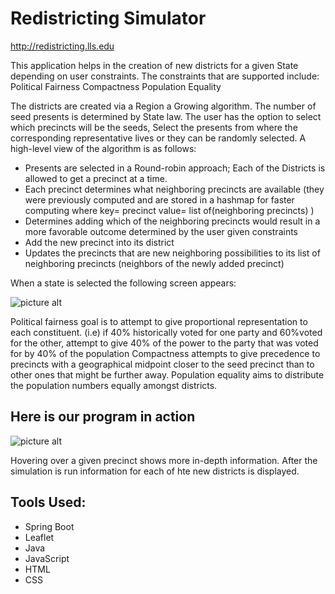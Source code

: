 # Redistricting Simulator


http://redistricting.lls.edu

This application helps in the creation of new districts for a given State depending on user constraints.
The constraints that are supported include: 
Political Fairness
Compactness
Population Equality

The districts are created via a Region a Growing algorithm. The number of seed presents is determined by State law. The user has the option to select which precincts will be the seeds, Select the presents from where the corresponding representative lives or they can be randomly selected. 
A high-level view of the algorithm is as follows:
* Presents are selected in a Round-robin approach; Each of the Districts is allowed to get a precinct at a time.
* Each precinct determines what neighboring precincts are available (they were previously computed and are stored in a hashmap for faster computing where key= precinct value= list of(neighboring precincts) ) 
* Determines adding which of the neighboring precincts would result in a more favorable outcome determined by the user given constraints
* Add the new precinct into its district
* Updates the precincts that are new neighboring possibilities to its list of neighboring precincts (neighbors of the newly added precinct) 


When a state is selected the following screen appears: 

![picture alt](https://i.imgur.com/x7TClDv.png)




Political fairness goal is to attempt to give proportional representation to each constituent. (i.e) if 40% historically voted for one party and 60%voted for the other, attempt to give 40% of the power to the party that was voted for by 40% of the population
Compactness attempts to give precedence to precincts with a geographical midpoint closer to the seed precinct than to other ones that might be further away.
Population equality aims to distribute the population numbers equally amongst districts.

## Here is our program in action 
![picture alt](https://i.imgur.com/ZWwWfiX.gif)



Hovering over a given precinct shows more in-depth information. 
After the simulation is run information for each of hte new districts is displayed.

## Tools Used:

* Spring Boot
* Leaflet
* Java
* JavaScript
* HTML
* CSS
